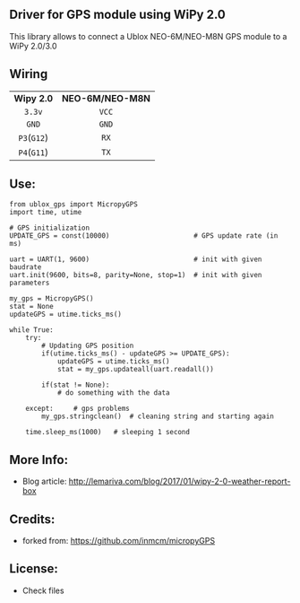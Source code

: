 Driver for GPS module using WiPy 2.0
------------------------------------------------
This library allows to connect a Ublox NEO-6M/NEO-M8N GPS module to a WiPy 2.0/3.0

Wiring
-----------------------

|		|		|
|:-----:|:-----:|
|**Wipy 2.0**|**NEO-6M/NEO-M8N**|	
| `3.3v`| `VCC` | 
| `GND` | `GND` | 
| `P3`(`G12`) | `RX`  |	   
| `P4`(`G11`) | `TX`  |	   

Use:
----------
```
from ublox_gps import MicropyGPS
import time, utime

# GPS initialization
UPDATE_GPS = const(10000)					  # GPS update rate (in ms)

uart = UART(1, 9600)                          # init with given baudrate
uart.init(9600, bits=8, parity=None, stop=1)  # init with given parameters

my_gps = MicropyGPS()
stat = None
updateGPS = utime.ticks_ms()

while True:        
    try:
		# Updating GPS position
        if(utime.ticks_ms() - updateGPS >= UPDATE_GPS):
            updateGPS = utime.ticks_ms()
            stat = my_gps.updateall(uart.readall())   
		        
        if(stat != None):
			# do something with the data		
		
	except:     # gps problems
        my_gps.stringclean()  # cleaning string and starting again
		
	time.sleep_ms(1000)   # sleeping 1 second
```

More Info:
-----------
* Blog article: http://lemariva.com/blog/2017/01/wipy-2-0-weather-report-box

Credits:
---------------
* forked from: https://github.com/inmcm/micropyGPS

License:
---------------
* Check files
